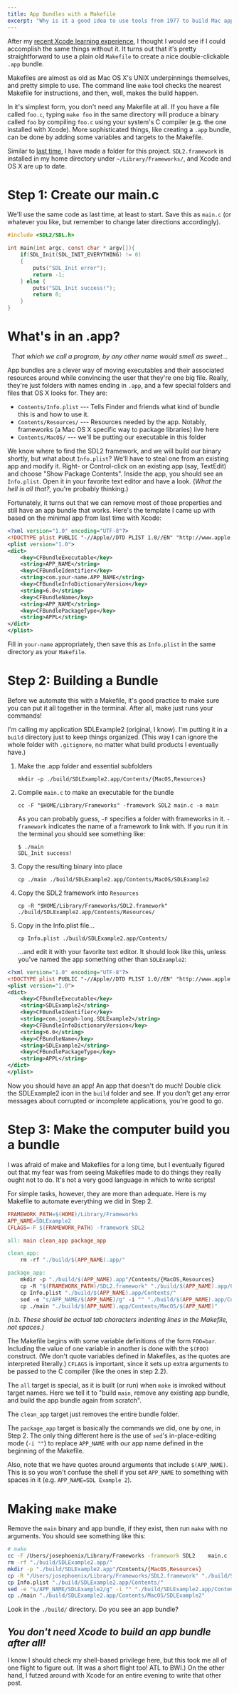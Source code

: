 ```yaml
---
title: App Bundles with a Makefile
excerpt: "Why is it a good idea to use tools from 1977 to build Mac apps? In this post, I build my SDL test app bundle using a Makefile instead of an IDE."
---
```


After my [recent Xcode learning experience](/writing/sdl-and-os-x/), I thought I would see if I could accomplish the same things without it. It turns out that it's pretty straightforward to use a plain old `Makefile` to create a nice double-clickable `.app` bundle.

Makefiles are almost as old as Mac OS X's UNIX underpinnings themselves, and pretty simple to use. The command line `make` tool checks the nearest Makefile for instructions, and then, well, makes the build happen.

In it's simplest form, you don't need any Makefile at all. If you have a file called `foo.c`, typing `make foo` in the same directory will produce a binary called `foo` by compiling `foo.c` using your system's C compiler (e.g. the one installed with Xcode). More sophisticated things, like creating a `.app` bundle, can be done by adding some variables and targets to the Makefile.

Similar to [last time](/writing/sdl-and-os-x/), I have made a folder for this project. `SDL2.framework` is installed in my home directory under `~/Library/Frameworks/`, and Xcode and OS X are up to date.

# Step 1: Create our main.c

We'll use the same code as last time, at least to start. Save this as `main.c` (or whatever you like, but remember to change later directions accordingly).

```c
#include <SDL2/SDL.h>

int main(int argc, const char * argv[]){
    if(SDL_Init(SDL_INIT_EVERYTHING) != 0)
    {
        puts("SDL_Init error");
        return -1;
    } else {
        puts("SDL_Init success!");
        return 0;
    }
}
```

# What's in an .app?

<p style="text-align: center; font-style: italic">
That which we call a program, by any other name would smell as sweet...
</p>

App bundles are a clever way of moving executables and their associated resources around while convincing the user that they're one big file. Really, they're just folders with names ending in `.app`, and a few special folders and files that OS X looks for. They are:

  - `Contents/Info.plist` --- Tells Finder and friends what kind of bundle this is and how to use it.
  - `Contents/Resources/` --- Resources needed by the app. Notably, frameworks (a Mac OS X specific way to package libraries) live here
  - `Contents/MacOS/` --- we'll be putting our executable in this folder

We know where to find the SDL2 framework, and we will build our binary shortly, but what about `Info.plist`? We'll have to steal one from an existing app and modify it. Right- or Control-click on an existing app (say, TextEdit) and choose "Show Package Contents". Inside the app, you should see an `Info.plist`. Open it in your favorite text editor and have a look. (*What the hell is all that?*, you're probably thinking.)

Fortunately, it turns out that we can remove most of those properties and still have an app bundle that works. Here's the template I came up with based on the minimal app from last time with Xcode:

```xml
<?xml version="1.0" encoding="UTF-8"?>
<!DOCTYPE plist PUBLIC "-//Apple//DTD PLIST 1.0//EN" "http://www.apple.com/DTDs/PropertyList-1.0.dtd">
<plist version="1.0">
<dict>
	<key>CFBundleExecutable</key>
	<string>APP_NAME</string>
	<key>CFBundleIdentifier</key>
	<string>com.your-name.APP_NAME</string>
	<key>CFBundleInfoDictionaryVersion</key>
	<string>6.0</string>
	<key>CFBundleName</key>
	<string>APP_NAME</string>
	<key>CFBundlePackageType</key>
	<string>APPL</string>
</dict>
</plist>
```

Fill in `your-name` appropriately, then save this as `Info.plist` in the same directory as your `Makefile`.

# Step 2: Building a Bundle

Before we automate this with a Makefile, it's good practice to make sure you can put it all together in the terminal. After all, make just runs your commands!

I'm calling my application SDLExample2 (original, I know). I'm putting it in a `build` directory just to keep things organized. (This way I can ignore the whole folder with `.gitignore`, no matter what build products I eventually have.)

1.  Make the .app folder and essential subfolders
    
        mkdir -p ./build/SDLExample2.app/Contents/{MacOS,Resources}
    
2.  Compile `main.c` to make an executable for the bundle

        cc -F "$HOME/Library/Frameworks" -framework SDL2 main.c -o main

    As you can probably guess, `-F` specifies a folder with frameworks in it. `-framework` indicates the name of a framework to link with. If you run it in the terminal you should see something like:

        $ ./main
        SDL_Init success!

3.  Copy the resulting binary into place
    
        cp ./main ./build/SDLExample2.app/Contents/MacOS/SDLExample2

4.  Copy the SDL2 framework into `Resources`

        cp -R "$HOME/Library/Frameworks/SDL2.framework" ./build/SDLExample2.app/Contents/Resources/

5.  Copy in the Info.plist file...

        cp Info.plist ./build/SDLExample2.app/Contents/

    ...and edit it with your favorite text editor. It should look like this, unless you've named the app something other than `SDLExample2`:

```xml
<?xml version="1.0" encoding="UTF-8"?>
<!DOCTYPE plist PUBLIC "-//Apple//DTD PLIST 1.0//EN" "http://www.apple.com/DTDs/PropertyList-1.0.dtd">
<plist version="1.0">
<dict>
	<key>CFBundleExecutable</key>
	<string>SDLExample2</string>
	<key>CFBundleIdentifier</key>
	<string>com.joseph-long.SDLExample2</string>
	<key>CFBundleInfoDictionaryVersion</key>
	<string>6.0</string>
	<key>CFBundleName</key>
	<string>SDLExample2</string>
	<key>CFBundlePackageType</key>
	<string>APPL</string>
</dict>
</plist>
```

Now you should have an app! An app that doesn't do much! Double click the SDLExample2 icon in the `build` folder and see. If you don't get any error messages about corrupted or incomplete applications, you're good to go.

# Step 3: Make the computer build you a bundle

I was afraid of make and Makefiles for a long time, but I eventually figured out that my fear was from seeing Makefiles made to do things they really ought not to do. It's not a very good language in which to write scripts!

For simple tasks, however, they are more than adequate. Here is my Makefile to automate everything we did in Step 2.

```makefile
FRAMEWORK_PATH=$(HOME)/Library/Frameworks
APP_NAME=SDLExample2
CFLAGS=-F $(FRAMEWORK_PATH) -framework SDL2

all: main clean_app package_app

clean_app:
	rm -rf "./build/$(APP_NAME).app/"

package_app:
	mkdir -p "./build/$(APP_NAME).app"/Contents/{MacOS,Resources}
	cp -R "$(FRAMEWORK_PATH)/SDL2.framework" "./build/$(APP_NAME).app/Contents/Resources/"
	cp Info.plist "./build/$(APP_NAME).app/Contents/"
	sed -e "s/APP_NAME/$(APP_NAME)/g" -i "" "./build/$(APP_NAME).app/Contents/Info.plist"
	cp ./main "./build/$(APP_NAME).app/Contents/MacOS/$(APP_NAME)"
```

*(n.b. These should be actual tab characters indenting lines in the Makefile, not spaces.)*

The Makefile begins with some variable definitions of the form `FOO=bar`. Including the value of one variable in another is done with the `$(FOO)` construct. (We don't quote variables defined in Makefiles, as the quotes are interpreted literally.) `CFLAGS` is important, since it sets up extra arguments to be passed to the C compiler (like the ones in step 2.2).

The `all` target is special, as it is built (or run) when `make` is invoked without target names. Here we tell it to "build `main`, remove any existing app bundle, and build the app bundle again from scratch".

The `clean_app` target just removes the entire bundle folder.

The `package_app` target is basically the commands we did, one by one, in Step 2. The only thing different here is the use of `sed`'s in-place-editing mode (`-i ""`) to replace `APP_NAME` with our app name defined in the beginning of the Makefile.

Also, note that we have quotes around arguments that include `$(APP_NAME)`. This is so you won't confuse the shell if you set `APP_NAME` to something with spaces in it (e.g. `APP_NAME=SDL Example 2`).

# Making `make` make

Remove the `main` binary and app bundle, if they exist, then run `make` with no arguments. You should see something like this:

```bash
# make
cc -F /Users/josephoenix/Library/Frameworks -framework SDL2    main.c   -o main
rm -rf "./build/SDLExample2.app/"
mkdir -p "./build/SDLExample2.app"/Contents/{MacOS,Resources}
cp -R "/Users/josephoenix/Library/Frameworks/SDL2.framework" "./build/SDLExample2.app/Contents/Resources/"
cp Info.plist "./build/SDLExample2.app/Contents/"
sed -e "s/APP_NAME/SDLExample2/g" -i "" "./build/SDLExample2.app/Contents/Info.plist"
cp ./main "./build/SDLExample2.app/Contents/MacOS/SDLExample2"
```

Look in the `./build/` directory. Do you see an app bundle? 

## *You don't need Xcode to build an app bundle after all!*

I know I should check my shell-based privilege here, but this took me all of one flight to figure out. (It was a short flight too! ATL to BWI.) On the other hand, I futzed around with Xcode for an entire evening to write that other post.

